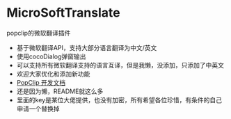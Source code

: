 # MicroSoftTranslate
 popclip的微软翻译插件

- 基于微软翻译API，支持大部分语言翻译为中文/英文
- 使用cocoDialog弹窗输出
- 可以支持所有微软翻译支持的语言互译，但是我懒，没添加，只添加了中英文
- 欢迎大家优化和添加新功能
- [PopClip 开发文档](https://github.com/pilotmoon/PopClip-Extensions)
- 还是因为懒，README就这么多
- 里面的key是某位大佬提供，也没有加密，所有希望各位珍惜，有条件的自己申请一个替换掉